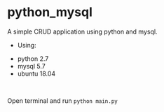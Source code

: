 # python_mysql
A simple CRUD application using python and mysql.
<br>
- Using:
+ python 2.7
+ mysql 5.7
+ ubuntu 18.04
<br>

Open terminal and run `python main.py`
